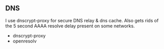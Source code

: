 ## DNS

I use dnscrypt-proxy for secure DNS relay & dns cache.
Also gets rids of the 5 second AAAA resolve delay present on some networks.

- dnscrypt-proxy
- openresolv
